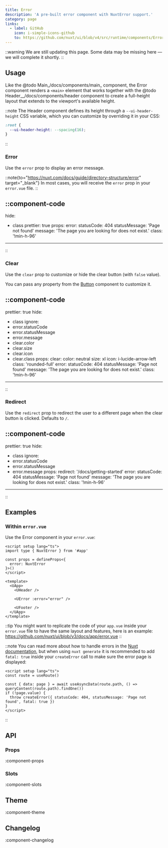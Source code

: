 ```yaml
---
title: Error
description: 'A pre-built error component with NuxtError support.'
category: page
links:
  - label: GitHub
    icon: i-simple-icons-github
    to: https://github.com/nuxt/ui/blob/v4/src/runtime/components/Error.vue
---
```


::warning
We are still updating this page. Some data may be missing here — we will complete it shortly.
::

## Usage

Like the @todo Main_/docs/components/main_ component, the Error component renders a `<main>` element that works together with the @todo Header__/docs/components/header component to create a full-height layout that extends to the viewport's available height.

::note
The Header component defines its height through a `--ui-header-height` CSS variable, which you can customize by overriding it in your CSS:

```css
:root {
  --ui-header-height: --spacing(16);
}
```

::

### Error

Use the `error` prop to display an error message.

::note{to="https://nuxt.com/docs/guide/directory-structure/error" target="_blank"}
In most cases, you will receive the `error` prop in your `error.vue` file.
::

::component-code
---
hide:
  - class
prettier: true
props:
  error:
    statusCode: 404
    statusMessage: 'Page not found'
    message: 'The page you are looking for does not exist.'
  class: '!min-h-96'
---
::

### Clear

Use the `clear` prop to customize or hide the clear button (with `false` value).

You can pass any property from the [Button](/docs/components/button/) component to customize it.

::component-code
---
prettier: true
hide:
  - class
ignore:
  - error.statusCode
  - error.statusMessage
  - error.message
  - clear.color
  - clear.size
  - clear.icon
  - clear.class
props:
  clear:
    color: neutral
    size: xl
    icon: i-lucide-arrow-left
    class: 'rounded-full'
  error:
    statusCode: 404
    statusMessage: 'Page not found'
    message: 'The page you are looking for does not exist.'
  class: '!min-h-96'
---
::

### Redirect

Use the `redirect` prop to redirect the user to a different page when the clear button is clicked. Defaults to `/`.

::component-code
---
prettier: true
hide:
  - class
ignore:
  - error.statusCode
  - error.statusMessage
  - error.message
props:
  redirect: '/docs/getting-started'
  error:
    statusCode: 404
    statusMessage: 'Page not found'
    message: 'The page you are looking for does not exist.'
  class: '!min-h-96'
---
::

## Examples

### Within `error.vue`

Use the Error component in your `error.vue`:

```vue [error.vue]{13}
<script setup lang="ts">
import type { NuxtError } from '#app'

const props = defineProps<{
  error: NuxtError
}>()
</script>

<template>
  <UApp>
    <UHeader />

    <UError :error="error" />

    <UFooter />
  </UApp>
</template>
```

::tip
You might want to replicate the code of your `app.vue` inside your `error.vue` file to have the same layout and features, here is an example: <https://github.com/nuxt/ui/blob/v3/docs/app/error.vue>
::

::note
You can read more about how to handle errors in the [Nuxt documentation](https://nuxt.com/docs/getting-started/error-handling#error-page), but when using `nuxt generate` it is recommended to add `fatal: true` inside your `createError` call to make sure the error page is displayed:

```vue [pages/\[...slug\\].vue]
<script setup lang="ts">
const route = useRoute()

const { data: page } = await useAsyncData(route.path, () => queryContent(route.path).findOne())
if (!page.value) {
  throw createError({ statusCode: 404, statusMessage: 'Page not found', fatal: true })
}
</script>
```

::

## API

### Props

:component-props

### Slots

:component-slots

## Theme

:component-theme

## Changelog

:component-changelog
